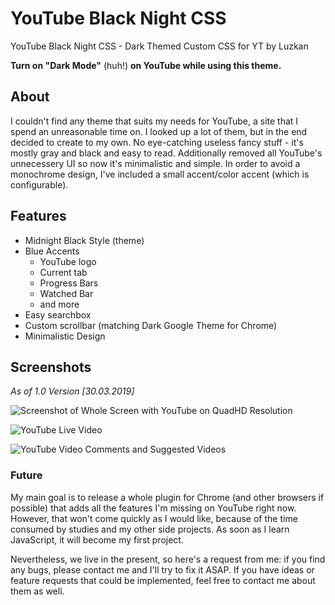 # YouTube Black Night CSS
YouTube Black Night CSS - Dark Themed Custom CSS for YT by Luzkan

**Turn on "Dark Mode"** (huh!) **on YouTube while using this theme.**

## About
I couldn't find any theme that suits my needs for YouTube, a site that I spend an unreasonable time on.
I looked up a lot of them, but in the end decided to create to my own.
No eye-catching useless fancy stuff - it's mostly gray and black and easy to read.
Additionally removed all YouTube's unnecessery UI so now it's minimalistic and simple.
In order to avoid a monochrome design, I've included a small accent/color accent (which is configurable).


## Features
 * Midnight Black Style (theme)
 * Blue Accents
    * YouTube logo
    * Current tab
    * Progress Bars
    * Watched Bar
    * and more
 * Easy searchbox
 * Custom scrollbar (matching Dark Google Theme for Chrome)
 * Minimalistic Design

## Screenshots
*As of 1.0 Version [30.03.2019]*

![Screenshot of Whole Screen with YouTube on QuadHD Resolution](https://i.imgur.com/45lRD1x.png)

![YouTube Live Video](https://i.imgur.com/PKeCEPT.png)

![YouTube Video Comments and Suggested Videos](https://i.imgur.com/ji8vhyZ.png)


### Future
My main goal is to release a whole plugin for Chrome (and other browsers if possible) that adds all the features I'm missing on YouTube right now. However, that won't come quickly as I would like, because of the time consumed by studies and my other side projects.
 As soon as I learn JavaScript, it will become my first project.

Nevertheless, we live in the present, so here's a request from me: if you find any bugs, please contact me and I'll try to fix it ASAP.
If you have ideas or feature requests that could be implemented, feel free to contact me about them as well.
